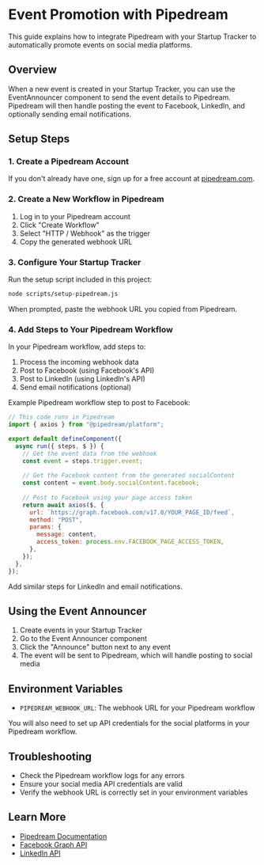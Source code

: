 # Event Promotion with Pipedream

This guide explains how to integrate Pipedream with your Startup Tracker to automatically promote events on social media platforms.

## Overview

When a new event is created in your Startup Tracker, you can use the EventAnnouncer component to send the event details to Pipedream. Pipedream will then handle posting the event to Facebook, LinkedIn, and optionally sending email notifications.

## Setup Steps

### 1. Create a Pipedream Account

If you don't already have one, sign up for a free account at [pipedream.com](https://pipedream.com).

### 2. Create a New Workflow in Pipedream

1. Log in to your Pipedream account
2. Click "Create Workflow"
3. Select "HTTP / Webhook" as the trigger
4. Copy the generated webhook URL

### 3. Configure Your Startup Tracker

Run the setup script included in this project:

```bash
node scripts/setup-pipedream.js
```

When prompted, paste the webhook URL you copied from Pipedream.

### 4. Add Steps to Your Pipedream Workflow

In your Pipedream workflow, add steps to:

1. Process the incoming webhook data
2. Post to Facebook (using Facebook's API)
3. Post to LinkedIn (using LinkedIn's API)
4. Send email notifications (optional)

Example Pipedream workflow step to post to Facebook:

```javascript
// This code runs in Pipedream
import { axios } from "@pipedream/platform";

export default defineComponent({
  async run({ steps, $ }) {
    // Get the event data from the webhook
    const event = steps.trigger.event;
    
    // Get the Facebook content from the generated socialContent
    const content = event.body.socialContent.facebook;
    
    // Post to Facebook using your page access token
    return await axios($, {
      url: `https://graph.facebook.com/v17.0/YOUR_PAGE_ID/feed`,
      method: "POST",
      params: {
        message: content,
        access_token: process.env.FACEBOOK_PAGE_ACCESS_TOKEN,
      },
    });
  },
});
```

Add similar steps for LinkedIn and email notifications.

## Using the Event Announcer

1. Create events in your Startup Tracker
2. Go to the Event Announcer component
3. Click the "Announce" button next to any event
4. The event will be sent to Pipedream, which will handle posting to social media

## Environment Variables

- `PIPEDREAM_WEBHOOK_URL`: The webhook URL for your Pipedream workflow

You will also need to set up API credentials for the social platforms in your Pipedream workflow.

## Troubleshooting

- Check the Pipedream workflow logs for any errors
- Ensure your social media API credentials are valid
- Verify the webhook URL is correctly set in your environment variables

## Learn More

- [Pipedream Documentation](https://pipedream.com/docs/)
- [Facebook Graph API](https://developers.facebook.com/docs/graph-api/)
- [LinkedIn API](https://docs.microsoft.com/en-us/linkedin/) 